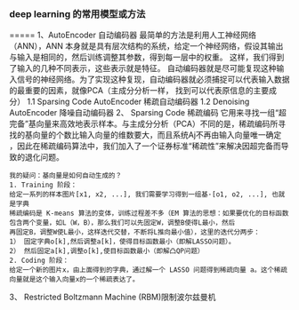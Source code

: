 ### deep learning 的常用模型或方法
=====
1、AutoEncoder 自动编码器
    最简单的方法是利用人工神经网络（ANN），ANN 本身就是具有层次结构的系统，给定一个神经网络，假设其输出与输入是相同的，然后训练调整其参数，得到每一层中的权重。
    这样，我们得到了输入的几种不同表示，这些表示就是特征。
    自动编码器就是尽可能复现这种输入信号的神经网络。为了实现这种复现，自动编码器就必须捕捉可以代表输入数据的最重要的因素，就像PCA（主成分分析一样，
    找到可以代表原信息的主要成分）
 1.1 Sparsing Code AutoEncoder 稀疏自动编码器
 1.2 Denoising AutoEncoder 降噪自动编码器
2、 Sparsing Code 稀疏编码
    它用来寻找一组“超完备”基向量来高效地表示样本。与主成分分析（PCA）不同的是，稀疏编码所寻找的基向量的个数比输入向量的维数要大，而且系统Aj不再由输入向量唯一确定
    ，因此在稀疏编码算法中，我们加入了一个证券标准“稀疏性”来解决因超完备而导致的退化问题。

    我的疑问：基向量是如何自动生成的？
    1. Training 阶段：
    给定一系列的样本图片[x1, x2, ...], 我们需要学习得到一组基·[o1, o2, ...], 也就是字典
    稀疏编码是 K-means 算法的变体，训练过程差不多（EM 算法的思想：如果要优化的目标函数包含两个变量，如L（W，B），那么我们可以先固定W，调整B使得L最小，然后
    再固定B，调整W使L最小，这样迭代交替，不断将L推向最小值），这里的迭代分两步：
    1） 固定字典o[k],然后调整a[k]，使得目标函数最小（即解LASSO问题）。
    2） 然后固定a[k],调整o[k],使目标函数最小（即解凸QP问题）
    2. Coding 阶段：
    给定一个新的图片x，由上面得到的字典，通过解一个 LASSO 问题得到稀疏向量 a。这个稀疏向量就是这个输入向量x的一个稀疏表达了。

3、 Restricted Boltzmann Machine (RBM)限制波尔兹曼机

